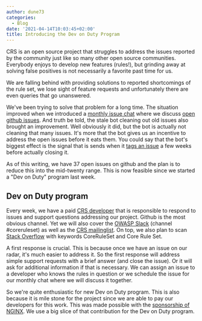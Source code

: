```yaml
---
author: dune73
categories:
  - Blog
date: '2021-04-14T10:03:45+02:00'
title: Introducing the Dev on Duty Program
---
```



CRS is an open source project that struggles to address the issues reported by the community just like so many other open source communities. Everybody enjoys to develop new features (rules!), but grinding away at solving false positives is not necessarily a favorite past time for us.

We are falling behind with providing solutions to reported shortcomings of the rule set, we lose sight of feature requests and unfortunately there are even queries that go unanswered.

We've been trying to solve that problem for a long time. The situation improved when we introduced a [monthly issue chat](https://github.com/coreruleset/coreruleset/issues/2053) where we discuss [open github issues](https://github.com/coreruleset/coreruleset/issues). And truth be told, the stale bot cleaning out old issues also brought an improvement. Well obviously it did, but the bot is actually not cleaning that many issues. It's more that the bot gives us an incentive to address the open issues before it eats them. You could say that the bot's biggest effect is the signal that is sends when it [tags an issue](https://github.com/coreruleset/coreruleset/labels/Stale%20issue) a few weeks before actually closing it.

As of this writing, we have 37 open issues on github and the plan is to reduce this into the mid-twenty range. This is now feasible since we started a "Dev on Duty" program last week.

## Dev on Duty program

Every week, we have a paid [CRS developer](https://github.com/coreruleset/coreruleset/blob/v3.4/dev/CONTRIBUTORS.md) that is responsible to respond to issues and support questions addressing our project. Github is the most obvious channel. Yet we will also cover the [OWASP Slack](https://owasp.slack.com) (channel #coreruleset) as well as the [CRS mailinglist](https://groups.google.com/a/owasp.org/g/modsecurity-core-rule-set-project). On top, we also plan to scan [Stack Overflow](https://stackoverflow.com/) with keywords CoreRuleSet and Core Rule Set.

A first response is crucial. This is because once we have an issue on our radar, it's much easier to address it. So the first response will address simple support requests with a brief answer (and close the issue). Or it will ask for additional information if that is necessary. We can assign an issue to a developer who knows the rules in question or we schedule the issue for our monthly chat where we will discuss it together.

So we're quite enthusiastic for new Dev on Duty program. This is also because it is mile stone for the project since we are able to pay our developers for this work. This was made possible with the [sponsorship of NGINX](https://coreruleset.org/20210305/announcing-a-partnership-with-nginx/). We use a big slice of that contribution for the Dev on Duty program.
